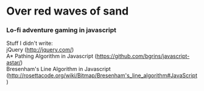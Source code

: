 <h1>Over red waves of sand</h1>
<h3>Lo-fi adventure gaming in javascript</h3>

Stuff I didn't write:<br/>
jQuery (http://jquery.com/)<br/>
A* Pathing Algorithm in Javascript (https://github.com/bgrins/javascript-astar/)<br/>
Bresenham's Line Algorithm in Javascript (http://rosettacode.org/wiki/Bitmap/Bresenham's_line_algorithm#JavaScript)
